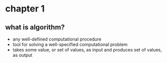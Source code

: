 # chapter 1

## what is algorithm?
- any well-defined computational procedure 
- tool for solving a well-specified computational problem
- takes some value, or set of values, as input and produces set of values, as output